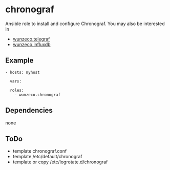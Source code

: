 chronograf
==============

Ansible role to install and configure Chronograf. You may also be interested in
- [wunzeco.telegraf]
- [wunzeco.influxdb]


## Example

```
- hosts: myhost

  vars:
    
  roles:
    - wunzeco.chronograf
```


## Dependencies

none

## ToDo
- template chronograf.conf
- template /etc/default/chronograf
- template or copy /etc/logrotate.d/chronograf

[wunzeco.telegraf]: https://github.com/wunzeco/ansible-telegraf
[wunzeco.influxdb]: https://github.com/wunzeco/ansible-influxdb
